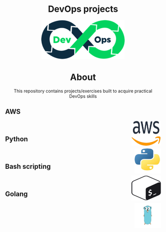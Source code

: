 <!-- PROJECT TITLE -->
  <h1 align="center">DevOps projects</h1>
 <div id="header" align="center">
  <img src="./assets/devops.png" width="270"/>
</div>
<h1 align="center">
 About
</h1>
<p align="center"> This repository contains projects/exercises built to acquire practical DevOps skills</p>

## AWS

<img align="right" src="./assets/aws.png" width="95" height="80" alt="AWS"> 


<br>

## Python

<img align="right" src="./assets/python.png" width="85" height="80" alt="python"> 

<br>

## Bash scripting

<img align="right" src="./assets/shell_scripting.png" width="95" height="80" alt="shell_scripting"> 


<br>

## Golang

<img align="right" src="./assets/golang.png" width="85" height="80" alt="golang"> 


<br>

